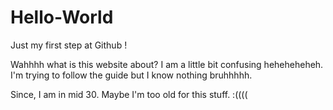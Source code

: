 # Hello-World
Just my first step at Github !

Wahhhh what is this website about? I am a little bit confusing heheheheheh.
I'm trying to follow the guide but I know nothing bruhhhhh.

Since, I am in mid 30. Maybe I'm too old for this stuff. :((((
